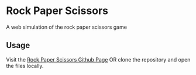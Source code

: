 # Rock Paper Scissors
A web simulation of the rock paper scissors game

## Usage
Visit the [Rock Paper Scissors Github Page](https://blessedonekobo.github.io/rock-paper-scissors/) OR
clone the repository and open the files locally.
